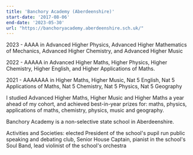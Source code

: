```yaml
---
title: 'Banchory Academy (Aberdeenshire)'
start-date: '2017-08-06'
end-date: '2023-05-30'
url: "https://banchoryacademy.aberdeenshire.sch.uk/"
---
```


2023 - AAAA in Advanced Higher Physics, Advanced Higher Mathematics of Mechanics, Advanced Higher Chemistry, and Advanced Higher Music

2022 - AAAAA in Advanced Higher Maths, Higher Physics, Higher Chemistry, Higher English, and Higher Applications of Maths.

2021 - AAAAAAA in Higher Maths, Higher Music, Nat 5 English, Nat 5 Applications of Maths, Nat 5 Chemistry, Nat 5 Physics, Nat 5 Geography

I studied Advanced Higher Maths, Higher Music and Higher Maths a year ahead of my cohort, and achieved best-in-year prizes for: maths, physics, applications of maths, chemistry, physics, music and geography.

Banchory Academy is a non-selective state school in Aberdeenshire. 

Activities and Societies: elected President of the school's pupil run public speaking and debating club, Senior House Captain, pianist in the school's Soul Band, lead violinist of the school's orchestra
